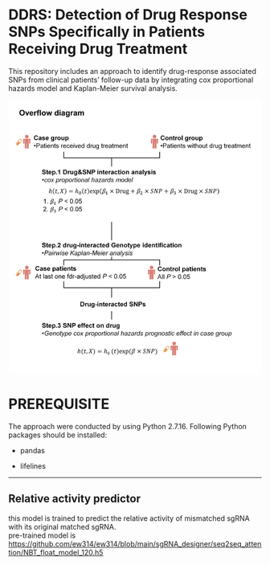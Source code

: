 DDRS: Detection of Drug Response SNPs Specifically in Patients Receiving Drug Treatment
================================
This repository includes an approach to identify drug-response associated SNPs from clinical patients’ follow-up data by integrating cox proportional hazards model and Kaplan-Meier survival analysis. 

![pipeline](https://github.com/ew314/DDRS/blob/main/pipeline/4.figure.1.pipeline.github.jpg)

# PREREQUISITE
The approach were conducted by using Python 2.7.16. 
Following Python packages should be installed:
<ul>
<li><p>pandas</p></li>
<li><p>lifelines</p></li>
</ul>

---
Relative activity predictor
---------------------------------
this model is trained to predict the relative activity of mismatched sgRNA with its original matched sgRNA.<br>
pre-trained model is https://github.com/ew314/ew314/blob/main/sgRNA_designer/seq2seq_attention/NBT_float_model_120.h5<br>
